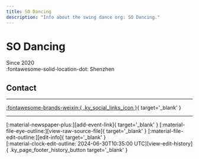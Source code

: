 ```yaml
---
title: SO Dancing
description: "Info about the swing dance org: SO Dancing."
---
```


# SO Dancing

Since 2020  
:fontawesome-solid-location-dot: Shenzhen  


## Contact


---

 [:fontawesome-brands-weixin:{ .ky_social_links_icon }](# "SOdancing"){ target='_blank' }

---

<div class="ky_page_footer" markdown>
<div class="ky_page_footer_trailing" markdown="span">
[:material-newspaper-plus:][add-event-link]{ target='_blank' }
[:material-file-eye-outline:][view-raw-source-file]{ target='_blank' }
[:material-file-edit-outline:][edit-info]{ target='_blank' }
</div>
<div class="ky_page_footer_leading" markdown="span">
[:material-clock-edit-outline: 2024-06-30T10:35:00 UTC][view-edit-history]{ .ky_page_footer_history_button target='_blank' }
</div>
</div>

[add-event-link]: https://github.com/swingdance/events/issues/new?assignees=&labels=add+event&projects=&template=02-add_entity.yml&title=%5Bzh_CN%5D%20%3CName%3E&region=zh_CN&province=Guangdong&city=Shenzhen&org_id=so-dancing "Add Event"
[view-raw-source-file]: https://github.com/swingdance/orgs/blob/main/zh_CN/so-dancing.json "View Raw Source File"
[edit-info]: https://github.com/swingdance/orgs/issues/new?assignees=&labels=update+org&projects=&template=03-update_entity.yml&title=%5Bzh_CN%5D%20SO%20Dancing&region=zh_CN&id=so-dancing&name=SO%20Dancing "Edit Info"

[view-edit-history]: https://github.com/swingdance/orgs/commits/main/zh_CN/so-dancing.json "View Edit History"
